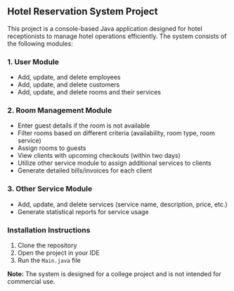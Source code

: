 ## Hotel Reservation System Project

This project is a console-based Java application designed for hotel receptionists to manage hotel operations efficiently. The system consists of the following modules:

### 1. User Module
- Add, update, and delete employees
- Add, update, and delete customers
- Add, update, and delete rooms and their services

### 2. Room Management Module
- Enter guest details if the room is not available
- Filter rooms based on different criteria (availability, room type, room service)
- Assign rooms to guests
- View clients with upcoming checkouts (within two days)
- Utilize other service module to assign additional services to clients
- Generate detailed bills/invoices for each client
### 3. Other Service Module
- Add, update, and delete services (service name, description, price, etc.)
- Generate statistical reports for service usage

### Installation Instructions
1. Clone the repository
2. Open the project in your IDE
3. Run the `Main.java` file

**Note:** The system is designed for a college project and is not intended for commercial use.